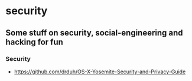 # security

## Some stuff on security, social-engineering and hacking for fun

### Security
- https://github.com/drduh/OS-X-Yosemite-Security-and-Privacy-Guide
